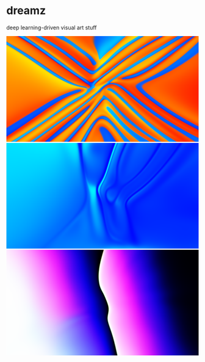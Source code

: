 # dreamz
deep learning-driven visual art stuff

![](example_ims/eg1.png)
![](example_ims/eg2.png)
![](example_ims/eg3.png)

